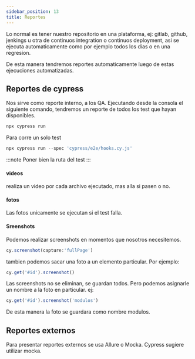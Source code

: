 ```yaml
---
sidebar_position: 13
title: Reportes
---
```


Lo normal es tener nuestro repositorio en una plataforma, ej: gitlab, github, jenkings u otra de continuos integration o continuos deployment, asi se ejecuta automaticamente como por ejemplo todos los dias o en una regresion.

De esta manera tendremos reportes automaticamente luego de estas ejecuciones automatizadas.

## Reportes de cypress
Nos sirve como reporte interno, a los QA. 
Ejecutando desde la consola el siguiente comando, tendremos un reporte de todos los test que hayan disponibles. 
```jsx
npx cypress run
```

Para corre un solo test
```jsx
npx cypress run --spec 'cypress/e2e/hooks.cy.js'
```
:::note
Poner bien la ruta del test 
:::

#### videos
realiza un video por cada archivo ejecutado, mas alla si pasen o no.

#### fotos
Las fotos unicamente se ejecutan si el test falla.

#### Sreenshots
Podemos realizar screenshots en momentos que nosotros necesitemos.
```jsx
cy.screenshot(capture:'fullPage')
```

tambien podemos sacar una foto a un elemento particular. Por ejemplo:
```jsx
cy.get('#id').screenshot()
```
Las screenshots no se eliminan, se guardan todos. 
Pero podemos asignarle un nombre a la foto en particular. ej:
```jsx
cy.get('#id').screenshot('modulos')
```
De esta manera la foto se guardara como nombre modulos.

## Reportes externos
Para presentar reportes externos se usa Allure o Mocka. Cypress sugiere utilizar mocka. 

